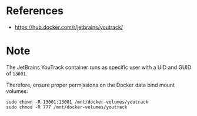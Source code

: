 # References

- https://hub.docker.com/r/jetbrains/youtrack/

# Note

The JetBrains YouTrack container runs as specific user with a UID and GUID of `13001`.

Therefore, ensure proper permissions on the Docker data bind mount volumes:

````
sudo chown -R 13001:13001 /mnt/docker-volumes/youtrack
sudo chmod -R 777 /mnt/docker-volumes/youtrack
````

